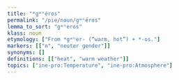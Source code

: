 ```yaml
---
title: "*gʷʰéros"
permalink: "/pie/noun/gʷʰéros"
lemma_to_sort: "gʷʰeros"
klass: noun
etymology: ["From *gʷʰer- (“warm, hot”) +‎ *-os."]
markers: [["n", "neuter gender"]]
synonyms: []
definitions: [["heat", "warm weather"]]
topics: ["ine-pro:Temperature", "ine-pro:Atmosphere"]
---
```

